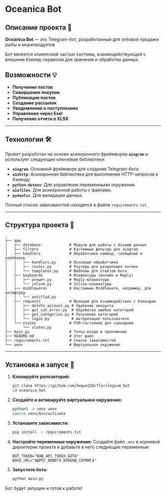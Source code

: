 # Oceanica Bot

## Описание проекта 🤖

**Oceanica Bot** — это Telegram-бот, разработанный для оптовой продажи рыбы и морепродуктов

Бот является клиентской частью системы, взаимодействующей с внешним бэкенд-сервисом для хранения и обработки данных.

## Возможности 💡

  * **Получение постов**
  * **Совершение покупок**
  * **Публикация постов**
  * **Создание рассылок**
  * **Уведомления о поступлениях**
  * **Управление через Exel**
  * **Получение отчета в XLSX**

-----

## Технологии 🛠️

Проект разработан на основе асинхронного фреймворка **`aiogram`** и использует следующие ключевые библиотеки:

  * **`aiogram`**: Основной фреймворк для создания Telegram-бота.
  * **`aiohttp`**: Асинхронная библиотека для выполнения HTTP-запросов к бэкенду.
  * **`python-dotenv`**: Для управления переменными окружения.
  * **`aiofiles`**: Для асинхронной работы с файлами.
  * **`pydantic`**: Для валидации данных.

Полный список зависимостей находится в файле `requirements.txt`.

-----

## Структура проекта 📂

```
.
├── app
│   ├── database             # Модули для работы с базами данных 
│   ├── filters              # Кастомные фильтры для aiogram
│   ├── handlers             # Обработчики команд, сообщений и коллбэков
│   │   ├── handlers.py      # Основные обработчики
│   │   ├── router.py        # Роутеры для разделения логики
│   │   └── templates.py     # Шаблоны для ответов бота
│   ├── keyboards            # Клавиатуры (инлайн и Reply)
│   │   ├── answer.py        # Reply-клавиатуры
│   │   └── inline.py        # Inline-клавиатуры
│   ├── middlewares          # Кастомные Middleware, например, для антифлуда
│   │   └── antiflud.py
│   ├── requests             # Функции для взаимодействия с бэкендом
│   │   ├── delete_account.py # Удаление аккаунта
│   │   ├── get_cat_error.py  # Обработка ошибок категорий
│   │   ├── get_categories.py # Получение категорий
│   │   └── login.py          # Авторизация пользователя
│   └── states               # FSM-состояния для сценариев
│       └── states.py
├── main.py                  # Точка входа в приложение
├── README.md                # Этот файл
├── requirements.txt         # Список зависимостей
└── venv                     # Виртуальное окружение
```

-----

## Установка и запуск 🚀

1.  **Клонируйте репозиторий:**
    ```bash
    git clone https://github.com/Segun228/florilegium_bot
    cd oceanica_bot
    ```
2.  **Создайте и активируйте виртуальное окружение:**
    ```bash
    python3 -m venv venv
    source venv/bin/activate
    ```
3.  **Установите зависимости:**
    ```bash
    pip install -r requirements.txt
    ```
4.  **Настройте переменные окружения:**
    Создайте файл `.env` в корневой директории проекта и добавьте в него следующие переменные:
    ```
    BOT_TOKEN="ВАШ_API_ТОКЕН_БОТА"
    BASE_URL="АДРЕС_ВАШЕГО_БЭКЕНД_СЕРВИСА"
    ```
5.  **Запустите бота:**
    ```bash
    python main.py
    ```

Бот будет запущен и готов к работе\!